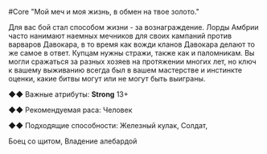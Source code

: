 #Core
"Мой меч и моя жизнь, в обмен на твое золото."

Для вас бой стал способом жизни - за вознаграждение. Лорды Амбрии часто нанимают наемных мечников для своих кампаний против варваров Давокара, в то время как вожди кланов Давокара делают то же самое в ответ. Купцам нужны стражи, также как и паломникам. Вы могли сражаться за разных хозяев на протяжении многих лет, но ключ к вашему выживанию всегда был в вашем мастерстве и инстинкте оценки, какие битвы могут или не могут быть выиграны.

◆◆ Важные атрибуты: **Strong** 13+

◆◆ Рекомендуемая раса: Человек

◆◆ Подходящие способности: Железный кулак, Солдат,

Боец со щитом, Владение алебардой